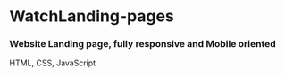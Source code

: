 # WatchLanding-pages
### Website Landing page, fully responsive and Mobile oriented
HTML, CSS, JavaScript
